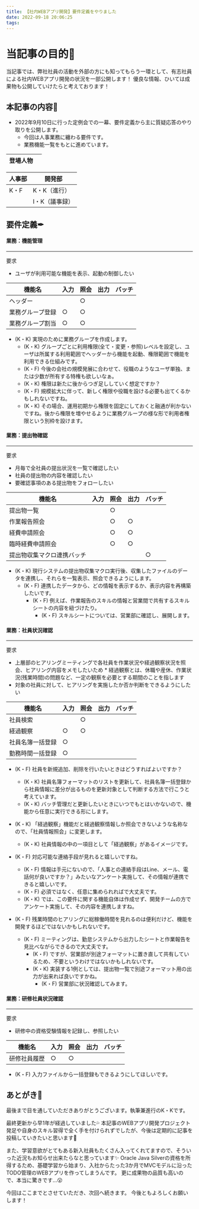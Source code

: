 ```yaml
---
title: 【社内WEBアプリ開発】要件定義をやりました
date: 2022-09-18 20:06:25
tags:
---
```

# 当記事の目的🥅
当記事では、弊社社員の活動を外部の方にも知ってもらう一環として、有志社員による社内WEBアプリ開発の状況を一部公開します！
優良な情報、ひいては成果物も公開していけたらと考えております！

## 本記事の内容📖
* 2022年9月10日に行った定例会での一幕、要件定義から主に質疑応答のやり取りを公開します。
    * 今回は人事業務に纏わる要件です。
    * 業務機能一覧をもとに進めています。

| 登場人物 | |
| --- | --- |

| 人事部  | 開発部 |
| --- | --- |
| K・F | K・K（進行） |
| | I・K（議事録） |

## 要件定義✒
#### 業務：機能管理
***

要求
  * ユーザが利用可能な機能を表示、起動の制御したい

| 機能名 | 入力 | 照会 | 出力 | バッチ |
| --- | --- | --- | --- | --- |
| ヘッダー | | ○ | | |
| 業務グループ登録 | ○ | ○ | | |
| 業務グループ割当 | ○ | ○ | | |

* (K・K) 実現のために業務グループを作成します。
    * (K・K) グループごとに利用権限(全て・変更・参照)レベルを設定し、ユーザは所属する利用範囲でヘッダーから機能を起動、権限範囲で機能を利用できる仕組みです。
    * (K・F) 今後の会社の規模発展に合わせて、役職のようなユーザ単独、または少数が所有する特権も欲しいなぁ。
    * (K・K) 権限は新たに後からつぎ足ししていく想定ですか？
    * (K・F) 規模拡大に伴って、新しく権限や役職を設ける必要も出てくるかもしれないですね。
    * (K・K) その場合、運用初期から権限を固定にしておくと融通が利かないですね。後から権限を増やせるように業務グループの様な形で利用者権限という別枠を設けます。

#### 業務：提出物確認
***

要求 
* 月毎で全社員の提出状況を一覧で確認したい
* 社員の提出物の内容を確認したい
* 要確認事項のある提出物をフォローしたい

| 機能名 | 入力 | 照会 | 出力 | バッチ |
| --- | --- | --- | --- | --- |
| 提出物一覧 | |○| | |
| 作業報告照会 | |○|○| |
| 経費申請照会 | |○|○| |
| 臨時経費申請照会 | |○|○| |
| 提出物収集マクロ連携バッチ | | | |○|

* (K・K) 現行システムの提出物収集マクロ実行後、収集したファイルのデータを連携し、それらを一覧表示、照会できるようにします。
    * (K・F) 連携したデータから、どの情報を表示するか、表示内容を再構築したいです。
        * (K・F) 例えば、作業報告のスキルの情報と営業間で共有するスキルシートの内容を紐づけたり。
            * (K・F) スキルシートについては、営業部に確認し、展開します。

#### 業務：社員状況確認
***

要求
* 上層部のヒアリングミーティングで各社員を作業状況や経過観察状況を照会、ヒアリング内容をメモしたいため
        * 経過観察とは、休職や産休、作業状況(残業時間)の問題など、一定の観察を必要とする期間のことを指します
* 対象の社員に対して、ヒアリングを実施したか否か判断をできるようにしたい

| 機能名 | 入力 | 照会 | 出力 | バッチ |
| --- | --- | --- | --- | --- |
| 社員検索 | |○| | |
| 経過観察 |○|○| | |
| 社員名簿一括登録 |○| | | |
| 勤務時間一括登録 |○| | | |

* (K・F) 社員を新規追加、削除を行いたいときはどうすればよいですか？
    * (K・K) 社員名簿フォーマットのリストを更新して、社員名簿一括登録から社員情報に差分が出るものを更新対象として判断する方法で行こうと考えています。
    * (K・K) バッチ管理だと更新したいときにいつでもとはいかないので、機能から任意に実行できる形にします。
 
* (K・K) 「経過観察」機能だと経過観察情報しか照会できないような名称なので、「社員情報照会」に変更します。
    * (K・K) 社員情報の中の一項目として「経過観察」があるイメージです。
    
* (K・F) 対応可能な連絡手段が見れると嬉しいですね。
    * (K・F) 情報は手元にないので、「人事との連絡手段はLine、メール、電話何が良いですか？」みたいなアンケート実施して、その情報が連携できると嬉しいです。
    * (K・F) 必須ではなく、任意に集められればで大丈夫です。
    * (K・K) では、この要件に関する機能自体は作成せず、開発チームの方でアンケート実施して、その内容を連携しますね。
    
*  (K・F) 残業時間のヒアリングに総稼働時間を見れるのは便利だけど、機能を開発するほどではないかもしれないです。
    * (K・F) ミーティングは、勤怠システムから出力したシートと作業報告を見比べながらできるので大丈夫です。
        * (K・F) ですが、営業部が別途フォーマットに置き直して共有しているため、不要というわけではないかもしれないです。
        * (K・K) 実装する1例としては、提出物一覧で別途フォーマット用の出力が出来れば良いですかね。
            * (K・F) 営業部に状況確認してみます。

#### 業務：研修社員状況確認
***

要求
* 研修中の資格受験情報を記録し、参照したい

| 機能名 | 入力 | 照会 | 出力 | バッチ |
| --- | --- | --- | --- | --- |
| 研修社員履歴 |○|○| | |

* (K・F) 入力ファイルから一括登録もできるようにしてほしいです。

## あとがき📃
最後まで目を通していただきありがとうございます。執筆兼進行のK・Kです。

最終更新から早1年が経過していました💦
本記事のWEBアプリ開発プロジェクト発足や自身のスキル習得で全く手を付けられずでしたが、今後は定期的に記事を投稿していきたいと思います💪

また、学習意欲がとてもある新入社員もたくさん入ってくれてますので、そういった近況もお知らせ出来たらなと思っています✨
Oracle Java Silverの資格を所得するため、基礎学習から始まり、入社からたった3か月でMVCモデルに沿ったTODO管理のWEBアプリを作ってしまうんです。
更に成果物の品質も高いので、本当に驚きです...😮

今回はここまでとさせていただき、次回へ続きます。
今後ともよろしくお願いします！